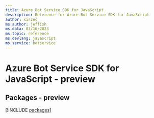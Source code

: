 ```yaml
---
title: Azure Bot Service SDK for JavaScript
description: Reference for Azure Bot Service SDK for JavaScript
author: xirzec
ms.author: jeffish
ms.data: 03/16/2023
ms.topic: reference
ms.devlang: javascript
ms.service: botservice
---
```

# Azure Bot Service SDK for JavaScript - preview
## Packages - preview
[!INCLUDE [packages](bot-service-index.md)]